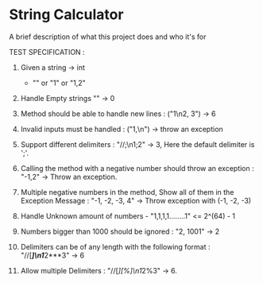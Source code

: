 
# String Calculator

A brief description of what this project does and who it's for

TEST SPECIFICATION : 

1. Given a string -> int 
	- "" or "1" or "1,2"

2. Handle Empty strings 
	"" -> 0

3. Method should be able to handle new lines : 
	("1\n2, 3") -> 6

4. Invalid inputs must be handled : 
        ("1,\n") -> throw an exception

5. Support different delimiters : 
        "//;\n1;2" -> 3, Here the default delimiter is ';'.

6. Calling the method with a negative number should throw an exception : 
        "-1,2" -> Throw an exception.

7. Multiple negative numbers in the method, Show all of them in the Exception Message : 
        "-1, -2, -3, 4" -> Throw exception with (-1, -2, -3)

8. Handle Unknown amount of numbers - 
        "1,1,1,1........1" <= 2^(64) - 1

9. Numbers bigger than 1000 should be ignored : 
        "2, 1001" -> 2

10. Delimiters can be of any length with the following format : 
        "//[***]\n1***2***3" -> 6

11. Allow multiple Delimiters : 
        "//[*][%]\n1*2%3" -> 6.



